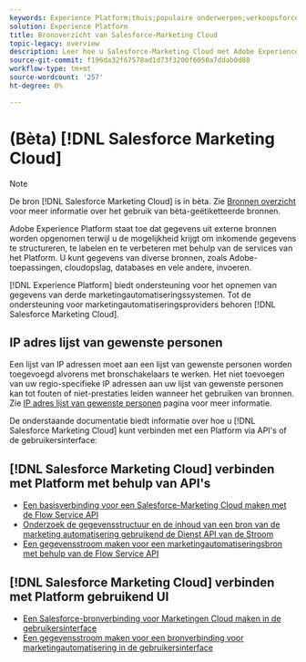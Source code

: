 ```yaml
---
keywords: Experience Platform;thuis;populaire onderwerpen;verkoopsforce-marketingcloud;Salesforce-Marketing Cloud;marketingautomatisering
solution: Experience Platform
title: Bronoverzicht van Salesforce-Marketing Cloud
topic-legacy: overview
description: Leer hoe u Salesforce-Marketing Cloud met Adobe Experience Platform kunt verbinden via API's of de gebruikersinterface.
source-git-commit: f196da32f67578ad1d73f3200f6050a7ddab0d88
workflow-type: tm+mt
source-wordcount: '257'
ht-degree: 0%

---
```


# (Bèta) [!DNL Salesforce Marketing Cloud]

>[!NOTE]
>
>De bron [!DNL Salesforce Marketing Cloud] is in bèta. Zie [Bronnen overzicht](../../home.md#terms-and-conditions) voor meer informatie over het gebruik van bèta-geëtiketteerde bronnen.

Adobe Experience Platform staat toe dat gegevens uit externe bronnen worden opgenomen terwijl u de mogelijkheid krijgt om inkomende gegevens te structureren, te labelen en te verbeteren met behulp van de services van het Platform. U kunt gegevens van diverse bronnen, zoals Adobe-toepassingen, cloudopslag, databases en vele andere, invoeren.

[!DNL Experience Platform] biedt ondersteuning voor het opnemen van gegevens van derde marketingautomatiseringssystemen. Tot de ondersteuning voor marketingautomatiseringsproviders behoren [!DNL Salesforce Marketing Cloud].

## IP adres lijst van gewenste personen

Een lijst van IP adressen moet aan een lijst van gewenste personen worden toegevoegd alvorens met bronschakelaars te werken. Het niet toevoegen van uw regio-specifieke IP adressen aan uw lijst van gewenste personen kan tot fouten of niet-prestaties leiden wanneer het gebruiken van bronnen. Zie [IP adres lijst van gewenste personen](../../ip-address-allow-list.md) pagina voor meer informatie.

De onderstaande documentatie biedt informatie over hoe u [!DNL Salesforce Marketing Cloud] kunt verbinden met een Platform via API&#39;s of de gebruikersinterface:

## [!DNL Salesforce Marketing Cloud] verbinden met Platform met behulp van API&#39;s

- [Een basisverbinding voor een Salesforce-Marketing Cloud maken met de Flow Service API](../../tutorials/api/create/marketing-automation/salesforce-marketing-cloud.md)
- [Onderzoek de gegevensstructuur en de inhoud van een bron van de marketing automatisering gebruikend de Dienst API van de Stroom](../../tutorials/api/explore/marketing-automation.md)
- [Een gegevensstroom maken voor een marketingautomatiseringsbron met behulp van de Flow Service API](../../tutorials/api/collect/marketing-automation.md)

## [!DNL Salesforce Marketing Cloud] verbinden met Platform gebruikend UI

- [Een Salesforce-bronverbinding voor Marketingen Cloud maken in de gebruikersinterface](../../tutorials/ui/create/marketing-automation/salesforce-marketing-cloud.md)
- [Een gegevensstroom maken voor een bronverbinding voor marketingautomatisering in de gebruikersinterface](../../tutorials/ui/dataflow/marketing-automation.md)
